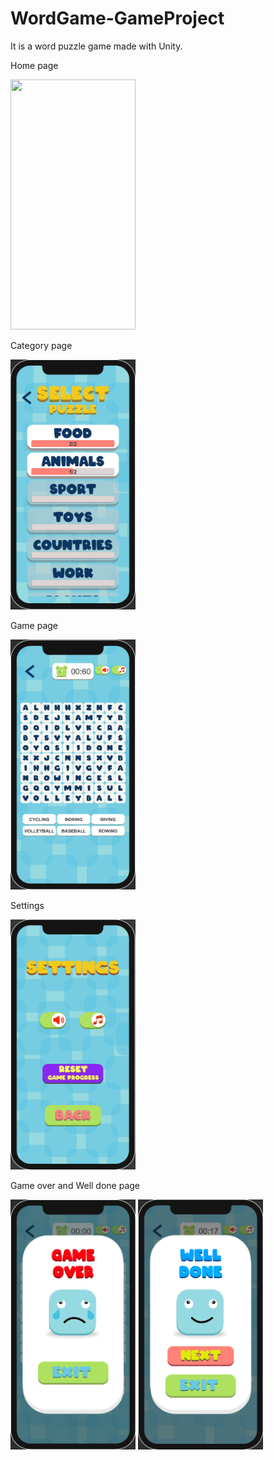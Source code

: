 # WordGame-GameProject
It is a word puzzle game made with Unity.

Home page 

<img src="https://github.com/edaaeer/WordGame-GameProject/blob/main/images/men%C3%BC.png" width="200" height="400" />

Category page

<img src="https://github.com/edaaeer/WordGame-GameProject/blob/main/images/category.png" width="200" height="400" />

Game page

<img src="https://github.com/edaaeer/WordGame-GameProject/blob/main/images/game.png" width="200" height="400" />

Settings 

<img src="https://github.com/edaaeer/WordGame-GameProject/blob/main/images/settings.png" width="200" height="400" />

Game over and Well done page

<img src="https://github.com/edaaeer/WordGame-GameProject/blob/main/images/gameover.png" width="200" height="400" />
<img src="https://github.com/edaaeer/WordGame-GameProject/blob/main/images/well.png" width="200" height="400" />
